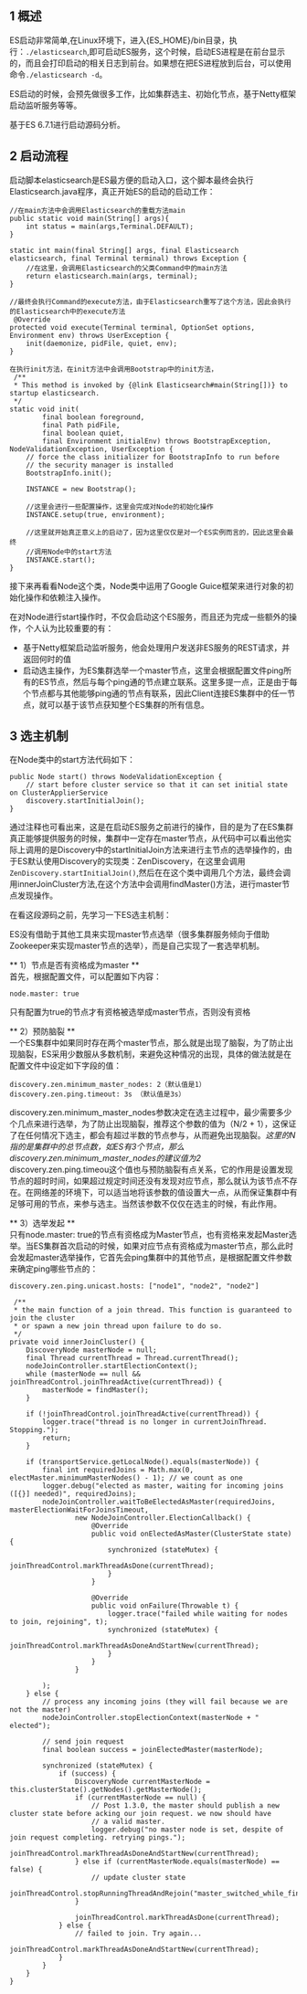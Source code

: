 ## 1 概述
ES启动非常简单,在Linux环境下，进入{ES_HOME}/bin目录，执行：`./elasticsearch`,即可启动ES服务，这个时候，启动ES进程是在前台显示的，而且会打印启动的相关日志到前台。如果想在把ES进程放到后台，可以使用命令`./elasticsearch -d`。

ES启动的时候，会预先做很多工作，比如集群选主、初始化节点，基于Netty框架启动监听服务等等。

基于ES 6.7.1进行启动源码分析。

## 2 启动流程
启动脚本elasticsearch是ES最方便的启动入口，这个脚本最终会执行Elasticsearch.java程序，真正开始ES的启动的启动工作：
```
//在main方法中会调用Elasticsearch的重载方法main
public static void main(String[] args){
	int status = main(args,Terminal.DEFAULT);
}

static int main(final String[] args, final Elasticsearch elasticsearch, final Terminal terminal) throws Exception {
    //在这里，会调用Elasticsearch的父类Command中的main方法
    return elasticsearch.main(args, terminal);
}

//最终会执行Command的execute方法，由于Elasticsearch重写了这个方法，因此会执行的Elasticsearch中的execute方法
 @Override
protected void execute(Terminal terminal, OptionSet options, Environment env) throws UserException {
    init(daemonize, pidFile, quiet, env);
}

在执行init方法，在init方法中会调用Bootstrap中的init方法，
 /**
 * This method is invoked by {@link Elasticsearch#main(String[])} to startup elasticsearch.
 */
static void init(
        final boolean foreground,
        final Path pidFile,
        final boolean quiet,
        final Environment initialEnv) throws BootstrapException, NodeValidationException, UserException {
    // force the class initializer for BootstrapInfo to run before
    // the security manager is installed
    BootstrapInfo.init();

    INSTANCE = new Bootstrap();

    //这里会进行一些配置操作，这里会完成对Node的初始化操作
    INSTANCE.setup(true, environment);

    //这里就开始真正意义上的启动了，因为这里仅仅是对一个ES实例而言的，因此这里会最终
    //调用Node中的start方法
    INSTANCE.start();
}
```

接下来再看看Node这个类，Node类中运用了Google Guice框架来进行对象的初始化操作和依赖注入操作。

在对Node进行start操作时，不仅会启动这个ES服务，而且还为完成一些额外的操作，个人认为比较重要的有：

- 基于Netty框架启动监听服务，他会处理用户发送非ES服务的REST请求，并返回何时的值
- 启动选主操作，为ES集群选举一个master节点，这里会根据配置文件ping所有的ES节点，然后与每个ping通的节点建立联系。这里多提一点，正是由于每个节点都与其他能够ping通的节点有联系，因此Client连接ES集群中的任一节点，就可以基于该节点获知整个ES集群的所有信息。

## 3 选主机制
在Node类中的start方法代码如下：
```
public Node start() throws NodeValidationException {
	// start before cluster service so that it can set initial state on ClusterApplierService
	discovery.startInitialJoin(); 
}
```
通过注释也可看出来，这是在启动ES服务之前进行的操作，目的是为了在ES集群真正能够提供服务的时候，集群中一定存在master节点，从代码中可以看出他实际上调用的是Discovery中的startInitialJoin方法来进行主节点的选举操作的，由于ES默认使用Discovery的实现类：ZenDiscovery，在这里会调用`ZenDiscovery.startInitialJoin()`,然后在在这个类中调用几个方法，最终会调用innerJoinCluster方法,在这个方法中会调用findMaster()方法，进行master节点发现操作。

在看这段源码之前，先学习一下ES选主机制：

ES没有借助于其他工具来实现master节点选举（很多集群服务倾向于借助Zookeeper来实现master节点的选举），而是自己实现了一套选举机制。

** 1）节点是否有资格成为master **   
首先，根据配置文件，可以配置如下内容：  
```
node.master: true
```
只有配置为true的节点才有资格被选举成master节点，否则没有资格

** 2）预防脑裂 **   
一个ES集群中如果同时存在两个master节点，那么就是出现了脑裂，为了防止出现脑裂，ES采用少数服从多数机制，来避免这种情况的出现，具体的做法就是在配置文件中设定如下字段的值：
```
discovery.zen.minimum_master_nodes: 2（默认值是1）
discovery.zen.ping.timeout: 3s （默认值是3s）
```
discovery.zen.minimum_master_nodes参数决定在选主过程中，最少需要多少个几点来进行选举，为了防止出现脑裂，推荐这个参数的值为（N/2 + 1），这保证了在任何情况下选主，都会有超过半数的节点参与，从而避免出现脑裂。*这里的N指的是集群中的总节点数，如ES有3个节点，那么discovery.zen.minimum_master_nodes的建议值为2*  
discovery.zen.ping.timeou这个值也与预防脑裂有点关系，它的作用是设置发现节点的超时时间，如果超过规定时间还没有发现对应节点，那么就认为该节点不存在。在网络差的环境下，可以适当地将该参数的值设置大一点，从而保证集群中有足够可用的节点，来参与选主。当然该参数不仅仅在选主的时候，有此作用。

** 3）选举发起 **  
只有node.master: true的节点有资格成为Master节点，也有资格来发起Master选举。当ES集群首次启动的时候，如果对应节点有资格成为master节点，那么此时会发起master选举操作，它首先会ping集群中的其他节点，是根据配置文件参数来确定ping哪些节点的：
```
discovery.zen.ping.unicast.hosts: ["node1", "node2", "node2"]
```


```
 /**
 * the main function of a join thread. This function is guaranteed to join the cluster
 * or spawn a new join thread upon failure to do so.
 */
private void innerJoinCluster() {
    DiscoveryNode masterNode = null;
    final Thread currentThread = Thread.currentThread();
    nodeJoinController.startElectionContext();
    while (masterNode == null && joinThreadControl.joinThreadActive(currentThread)) {
        masterNode = findMaster();
    }

    if (!joinThreadControl.joinThreadActive(currentThread)) {
        logger.trace("thread is no longer in currentJoinThread. Stopping.");
        return;
    }

    if (transportService.getLocalNode().equals(masterNode)) {
        final int requiredJoins = Math.max(0, electMaster.minimumMasterNodes() - 1); // we count as one
        logger.debug("elected as master, waiting for incoming joins ([{}] needed)", requiredJoins);
        nodeJoinController.waitToBeElectedAsMaster(requiredJoins, masterElectionWaitForJoinsTimeout,
                new NodeJoinController.ElectionCallback() {
                    @Override
                    public void onElectedAsMaster(ClusterState state) {
                        synchronized (stateMutex) {
                            joinThreadControl.markThreadAsDone(currentThread);
                        }
                    }

                    @Override
                    public void onFailure(Throwable t) {
                        logger.trace("failed while waiting for nodes to join, rejoining", t);
                        synchronized (stateMutex) {
                            joinThreadControl.markThreadAsDoneAndStartNew(currentThread);
                        }
                    }
                }

        );
    } else {
        // process any incoming joins (they will fail because we are not the master)
        nodeJoinController.stopElectionContext(masterNode + " elected");

        // send join request
        final boolean success = joinElectedMaster(masterNode);

        synchronized (stateMutex) {
            if (success) {
                DiscoveryNode currentMasterNode = this.clusterState().getNodes().getMasterNode();
                if (currentMasterNode == null) {
                    // Post 1.3.0, the master should publish a new cluster state before acking our join request. we now should have
                    // a valid master.
                    logger.debug("no master node is set, despite of join request completing. retrying pings.");
                    joinThreadControl.markThreadAsDoneAndStartNew(currentThread);
                } else if (currentMasterNode.equals(masterNode) == false) {
                    // update cluster state
                    joinThreadControl.stopRunningThreadAndRejoin("master_switched_while_finalizing_join");
                }

                joinThreadControl.markThreadAsDone(currentThread);
            } else {
                // failed to join. Try again...
                joinThreadControl.markThreadAsDoneAndStartNew(currentThread);
            }
        }
    }
}
```